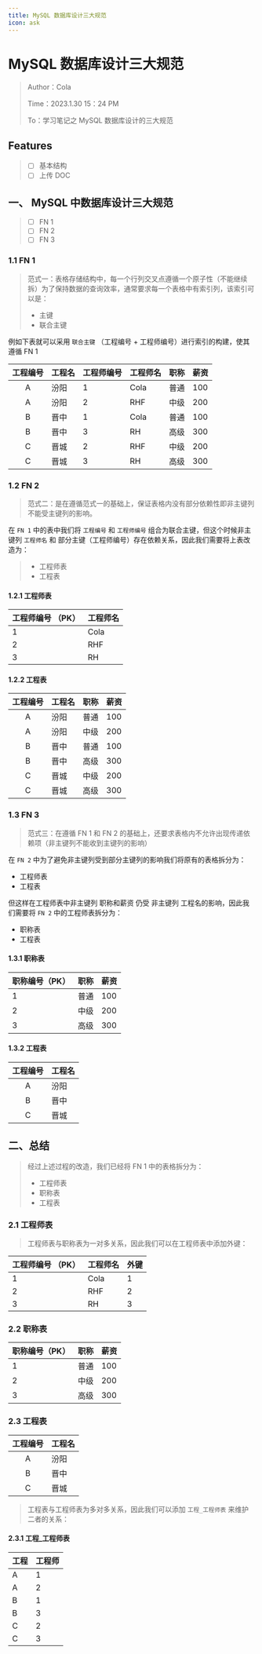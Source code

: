 ```yaml
---
title: MySQL 数据库设计三大规范
icon: ask
---
```


# MySQL 数据库设计三大规范

> Author：Cola
>
> Time：2023.1.30 15：24 PM
>
> To：学习笔记之 MySQL 数据库设计的三大规范

## Features

> - [ ] 基本结构
> - [ ] 上传 DOC

## 一、 MySQL 中数据库设计三大规范

> - [ ] FN 1 
> - [ ] FN 2 
> - [ ]  FN 3 

### 1.1 FN 1 

> 范式一：表格存储结构中，每一个行列交叉点遵循一个原子性（不能继续拆）为了保持数据的查询效率，通常要求每一个表格中有索引列，该索引可以是：
>
> - 主键
> - 联合主键

例如下表就可以采用 `联合主键` （工程编号 + 工程师编号）进行索引的构建，使其遵循 FN 1

| 工程编号 | 工程名 | 工程师编号 | 工程师名 | 职称 | 薪资 |
| :------: | ------ | ---------- | -------- | ---- | ---- |
|    A     | 汾阳   | 1          | Cola     | 普通 | 100  |
|    A     | 汾阳   | 2          | RHF      | 中级 | 200  |
|    B     | 晋中   | 1          | Cola     | 普通 | 100  |
|    B     | 晋中   | 3          | RH       | 高级 | 300  |
|    C     | 晋城   | 2          | RHF      | 中级 | 200  |
|    C     | 晋城   | 3          | RH       | 高级 | 300  |

### 1.2 FN 2

> 范式二：是在遵循范式一的基础上，保证表格内没有部分依赖性即非主键列不能受主键列的影响。

在 `FN 1` 中的表中我们将 `工程编号` 和 `工程师编号` 组合为联合主键，但这个时候非主键列 `工程师名` 和 部分主键（工程师编号）存在依赖关系，因此我们需要将上表改造为：

> - 工程师表
> - 工程表

#### 1.2.1 工程师表

| 工程师编号 （PK） | 工程师名 |
| ----------------- | -------- |
| 1                 | Cola     |
| 2                 | RHF      |
| 3                 | RH       |

#### 1.2.2 工程表

| 工程编号 | 工程名 |职称 | 薪资 |
| :------: | ------| ---- | ---- |
|    A     | 汾阳   | 普通 | 100  |
|    A     | 汾阳  | 中级 | 200  |
|    B     | 晋中  | 普通 | 100  |
|    B     | 晋中  | 高级 | 300  |
|    C     | 晋城   | 中级 | 200  |
|    C     | 晋城  | 高级 | 300  |

### 1.3 FN 3 

> 范式三：在遵循 FN 1 和 FN 2 的基础上，还要求表格内不允许出现传递依赖项（非主键列不能收到主键列的影响）

在 `FN 2` 中为了避免非主键列受到部分主键列的影响我们将原有的表格拆分为：

- 工程师表
- 工程表

但这样在工程师表中非主键列 职称和薪资 仍受 非主键列 工程名的影响，因此我们需要将 `FN 2` 中的工程师表拆分为：

- 职称表
- 工程表

#### 1.3.1 职称表

| 职称编号（PK） | 职称 | 薪资 |
| -------------- | ---- | ---- |
| 1              | 普通 | 100  |
| 2              | 中级 | 200  |
| 3              | 高级 | 300  |

#### 1.3.2 工程表

| 工程编号 | 工程名 |
| :------: | ------ |
|    A     | 汾阳   |
|    B     | 晋中   |
|    C     | 晋城   |

## 二、总结

> 经过上述过程的改造，我们已经将 FN 1 中的表格拆分为：
>
> - 工程师表
> - 职称表
> - 工程表

### 2.1 工程师表

> 工程师表与职称表为一对多关系，因此我们可以在工程师表中添加外键：

| 工程师编号 （PK） | 工程师名 | 外键 |
| ----------------- | -------- | ---- |
| 1                 | Cola     | 1    |
| 2                 | RHF      | 2    |
| 3                 | RH       | 3    |

### 2.2 职称表

| 职称编号（PK） | 职称 | 薪资 |
| -------------- | ---- | ---- |
| 1              | 普通 | 100  |
| 2              | 中级 | 200  |
| 3              | 高级 | 300  |

### 2.3 工程表

| 工程编号 | 工程名 |
| :------: | ------ |
|    A     | 汾阳   |
|    B     | 晋中   |
|    C     | 晋城   |

> 工程表与工程师表为多对多关系，因此我们可以添加 `工程_工程师表` 来维护二者的关系：

#### 2.3.1 工程_工程师表

| 工程 | 工程师 |
| ---- | ------ |
| A    | 1      |
| A    | 2      |
| B    | 1      |
| B    | 3      |
| C    | 2      |
| C    | 3      |

